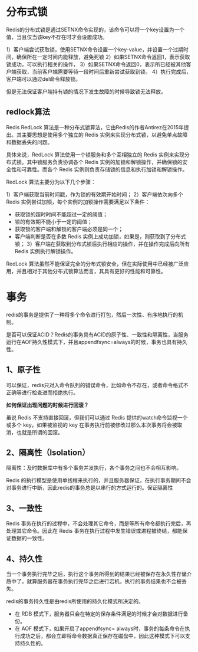 
# 分布式锁

Redis的分布式锁是通过SETNX命令实现的，该命令可以将一个key设置为一个值，当且仅当该key不存在时才会设置成功。

1）客户端尝试获取锁，使用SETNX命令设置一个key-value，并设置一个过期时间，确保所在一定时间内能释放，避免死锁
2）如果SETNX命令返回1，表示获取锁成功，可以执行相关的操作，
3）如果SETNX命令返回0，表示所已经被其他客户端获取，当前客户端需要等待一段时间后重新尝试获取到锁。
4）执行完成后，客户端可以通过del命令释放锁。

但是无法保证客户端持有锁的情况下发生故障的时候导致锁无法释放。

## redlock算法

Redis RedLock 算法是一种分布式锁算法，它由Redis的作者Antirez在2015年提出。其主要思想是使用多个独立的 Redis 实例来实现分布式锁，以避免单点故障和数据丢失的问题。

具体来说，RedLock 算法使用一个锁服务和多个互相独立的 Redis 实例来实现分布式锁。其中锁服务负责协调各个 Redis 实例的加锁和解锁操作，并确保锁的安全性和可靠性。而各个 Redis 实例则负责存储锁的信息和执行加锁和解锁操作。

RedLock 算法主要分为以下几个步骤：

1）客户端获取当前时间戳，作为锁的有效期开始时间；
2）客户端依次向多个 Redis 实例尝试加锁，每个实例的加锁操作需要满足以下条件：
- 获取锁的超时时间不能超过一定的阈值；
- 锁的有效期不能小于一定的阈值；
- 获取锁的客户端和解锁的客户端必须是同一个；
- 客户端判断是否在多数 Redis 实例上成功加锁，如果是，则获取到了分布式锁；
3）客户端在获取到分布式锁后执行相应的操作，并在操作完成后向所有 Redis 实例执行解锁操作。

RedLock 算法虽然不能保证完全的分布式锁安全，但在实际使用中已经被广泛应用，并且相对于其他分布式锁算法而言，其具有更好的性能和可靠性。


# 事务

redis的事务是提供了一种将多个命令进行打包，然后一次性、有序地执行的机制。

是否可以保证ACID？Redis的事务具有ACID的原子性、一致性和隔离性，当服务运行在AOF持久性模式下，并且appendfsync=always的时候，事务也具有持久性。

## 1、原子性

可以保证，redis只对入命令队列的错误命令，比如命令不存在，或者命令格式不正确等进行检查进而拒绝执行。

**如何保证出现问题的时候进行回滚？**

虽说 Redis 不支持直接回滚，但我们可以通过 Redis 提供的watch命令监视一个或多个 key，如果被监视的 key 在事务执行前被修改过那么本次事务将会被取消，也就是所谓的回滚。

## 2、隔离性（Isolation）

隔离性：及时数据库中有多个事务并发执行，各个事务之间也不会相互影响。

Redis 的执行模型是使用单线程来执行的，并且服务器保证，在执行事务期间不会对事务进行中断，因此redis的事务总是以串行的方式运行的。保证隔离性

## 3、一致性

Redis 事务在执行的过程中，不会处理其它命令，而是等所有命令都执行完后，再处理其它命令。因此在 Redis 事务在执行过程中发生错误或进程被终结，都能保证数据的一致性。


## 4、持久性

当一个事务执行完毕之后，执行这个事务所得到的结果已经被保存在永久性存储介质中了，就算服务器在事务执行完毕之后进行宕机，执行的事务结果也不会被丢失。

redis的事务持久性是由redis所使用的持久化模式所决定的。

-   在 RDB 模式下，服务器只会在特定的保存条件满足的时候才会对数据进行备份。
-   在 AOF 模式下，如果开启了appendfsync= always时，事务的每条命令在执行成功之后，都会立即将命令数据真正保存在磁盘中，因此这种模式下可以支持持久性的。

